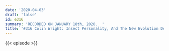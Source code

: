 ```yaml
---
date: '2020-04-03'
draft: 'false'
id: e316
summary: 'RECORDED ON JANUARY 18th, 2020.  '
title: '#316 Colin Wright: Insect Personality, And The New Evolution Deniers'
---
```

{{< episode >}}
